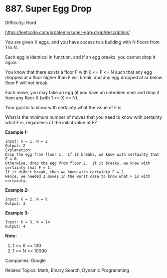 # 887. Super Egg Drop

Difficulty: Hard

https://leetcode.com/problems/super-egg-drop/description/

You are given K eggs, and you have access to a building with N floors from 1 to N. 

Each egg is identical in function, and if an egg breaks, you cannot drop it again.

You know that there exists a floor F with 0 <= F <= N such that any egg dropped at a floor higher than F will break, and any egg dropped at or below floor F will not break.

Each move, you may take an egg (if you have an unbroken one) and drop it from any floor X (with 1 <= X <= N). 

Your goal is to know with certainty what the value of F is.

What is the minimum number of moves that you need to know with certainty what F is, regardless of the initial value of F?

 
**Example 1:**
```
Input: K = 1, N = 2
Output: 2
Explanation: 
Drop the egg from floor 1.  If it breaks, we know with certainty that F = 0.
Otherwise, drop the egg from floor 2.  If it breaks, we know with certainty that F = 1.
If it didn't break, then we know with certainty F = 2.
Hence, we needed 2 moves in the worst case to know what F is with certainty.
```
**Example 2:**
```
Input: K = 2, N = 6
Output: 3
```
**Example 3:**
```
Input: K = 3, N = 14
Output: 4
``` 

**Note:**

1. 1 <= K <= 100
2. 1 <= N <= 10000

Companies: Google

Related Topics: Math, Binary Search, Dynamic Programming

